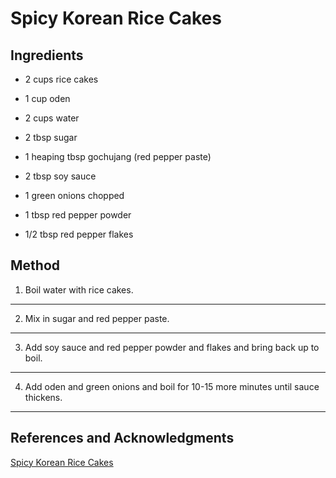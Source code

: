 # Spicy Korean Rice Cakes

## Ingredients

- 2 cups rice cakes

- 1 cup oden

- 2 cups water

- 2 tbsp sugar

- 1 heaping tbsp gochujang (red pepper paste)

- 2 tbsp soy sauce

- 1 green onions chopped

- 1 tbsp red pepper powder

- 1/2 tbsp red pepper flakes

## Method

1. Boil water with rice cakes.
---

2. Mix in sugar and red pepper paste.
---

3. Add soy sauce and red pepper powder and flakes and bring back up to boil.
---

4. Add oden and green onions and boil for 10-15 more minutes until sauce thickens.
---

## References and Acknowledgments

[Spicy Korean Rice Cakes](https://old.reddit.com/r/GifRecipes/comments/g9o4kb/tteokbokki_korean_spicy_rice_cakes/fouhbku/)
